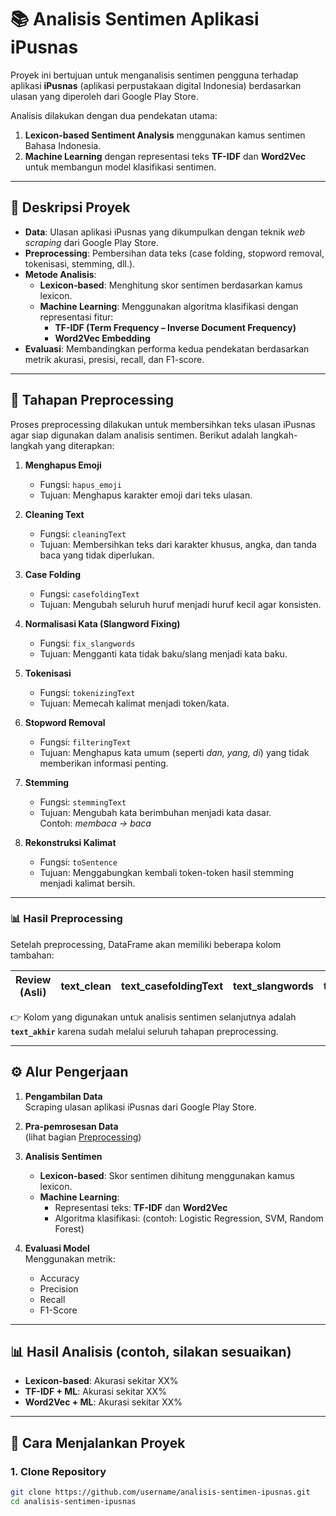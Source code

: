 # 📚 Analisis Sentimen Aplikasi iPusnas

Proyek ini bertujuan untuk menganalisis sentimen pengguna terhadap aplikasi **iPusnas** (aplikasi perpustakaan digital Indonesia) berdasarkan ulasan yang diperoleh dari Google Play Store.  

Analisis dilakukan dengan dua pendekatan utama:
1. **Lexicon-based Sentiment Analysis** menggunakan kamus sentimen Bahasa Indonesia.  
2. **Machine Learning** dengan representasi teks **TF-IDF** dan **Word2Vec** untuk membangun model klasifikasi sentimen.  

---

## 📌 Deskripsi Proyek
- **Data**: Ulasan aplikasi iPusnas yang dikumpulkan dengan teknik *web scraping* dari Google Play Store.  
- **Preprocessing**: Pembersihan data teks (case folding, stopword removal, tokenisasi, stemming, dll.).  
- **Metode Analisis**:
  - **Lexicon-based**: Menghitung skor sentimen berdasarkan kamus lexicon.  
  - **Machine Learning**: Menggunakan algoritma klasifikasi dengan representasi fitur:
    - **TF-IDF (Term Frequency – Inverse Document Frequency)**
    - **Word2Vec Embedding**  
- **Evaluasi**: Membandingkan performa kedua pendekatan berdasarkan metrik akurasi, presisi, recall, dan F1-score.  

---

## 🔄 Tahapan Preprocessing

Proses preprocessing dilakukan untuk membersihkan teks ulasan iPusnas agar siap digunakan dalam analisis sentimen. Berikut adalah langkah-langkah yang diterapkan:

1. **Menghapus Emoji**  
   - Fungsi: `hapus_emoji`  
   - Tujuan: Menghapus karakter emoji dari teks ulasan.

2. **Cleaning Text**  
   - Fungsi: `cleaningText`  
   - Tujuan: Membersihkan teks dari karakter khusus, angka, dan tanda baca yang tidak diperlukan.

3. **Case Folding**  
   - Fungsi: `casefoldingText`  
   - Tujuan: Mengubah seluruh huruf menjadi huruf kecil agar konsisten.

4. **Normalisasi Kata (Slangword Fixing)**  
   - Fungsi: `fix_slangwords`  
   - Tujuan: Mengganti kata tidak baku/slang menjadi kata baku.

5. **Tokenisasi**  
   - Fungsi: `tokenizingText`  
   - Tujuan: Memecah kalimat menjadi token/kata.

6. **Stopword Removal**  
   - Fungsi: `filteringText`  
   - Tujuan: Menghapus kata umum (seperti *dan, yang, di*) yang tidak memberikan informasi penting.

7. **Stemming**  
   - Fungsi: `stemmingText`  
   - Tujuan: Mengubah kata berimbuhan menjadi kata dasar.  
     Contoh: *membaca → baca*

8. **Rekonstruksi Kalimat**  
   - Fungsi: `toSentence`  
   - Tujuan: Menggabungkan kembali token-token hasil stemming menjadi kalimat bersih.

---

### 📊 Hasil Preprocessing

Setelah preprocessing, DataFrame akan memiliki beberapa kolom tambahan:

| Review (Asli) | text_clean | text_casefoldingText | text_slangwords | text_tokenizing | text_stopword | text_stemming | text_akhir |
|---------------|------------|-----------------------|------------------|-----------------|---------------|---------------|------------|

👉 Kolom yang digunakan untuk analisis sentimen selanjutnya adalah **`text_akhir`** karena sudah melalui seluruh tahapan preprocessing.

---

## ⚙️ Alur Pengerjaan
1. **Pengambilan Data**  
   Scraping ulasan aplikasi iPusnas dari Google Play Store.  
   
2. **Pra-pemrosesan Data**  
   (lihat bagian [Preprocessing](#-tahapan-preprocessing))  

3. **Analisis Sentimen**  
   - **Lexicon-based**: Skor sentimen dihitung menggunakan kamus lexicon.  
   - **Machine Learning**:  
     - Representasi teks: **TF-IDF** dan **Word2Vec**  
     - Algoritma klasifikasi: (contoh: Logistic Regression, SVM, Random Forest)  

4. **Evaluasi Model**  
   Menggunakan metrik:
   - Accuracy  
   - Precision  
   - Recall  
   - F1-Score  

---

## 📊 Hasil Analisis (contoh, silakan sesuaikan)
- **Lexicon-based**: Akurasi sekitar XX%  
- **TF-IDF + ML**: Akurasi sekitar XX%  
- **Word2Vec + ML**: Akurasi sekitar XX%  

---

## 🚀 Cara Menjalankan Proyek
### 1. Clone Repository
```bash
git clone https://github.com/username/analisis-sentimen-ipusnas.git
cd analisis-sentimen-ipusnas
